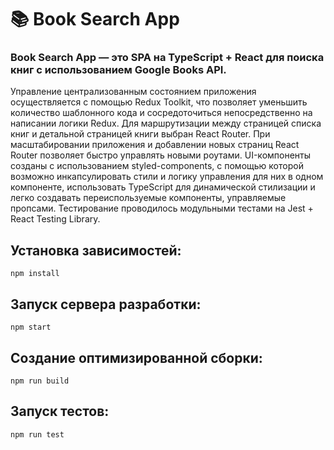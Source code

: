 # 📚 Book Search App

### Book Search App — это SPA на TypeScript + React для поиска книг с использованием Google Books API.

Управление централизованным состоянием приложения осуществляется с помощью Redux Toolkit, что позволяет уменьшить количество шаблонного кода и сосредоточиться непосредственно на написании логики Redux. Для маршрутизации между страницей списка книг и детальной страницей книги выбран React Router. При масштабировании приложения и добавлении новых страниц React Router позволяет быстро управлять новыми роутами. UI-компоненты созданы с использованием styled-components, с помощью которой возможно инкапсулировать стили и логику управления для них в одном компоненте, использовать TypeScript для динамической стилизации и легко создавать переиспользуемые компоненты, управляемые пропсами. Тестирование проводилось модульными тестами на Jest + React Testing Library.

## Установка зависимостей:
```
npm install
```

## Запуск сервера разработки:
```
npm start
```

## Создание оптимизированной сборки:
```
npm run build
```

## Запуск тестов:
```
npm run test
```
